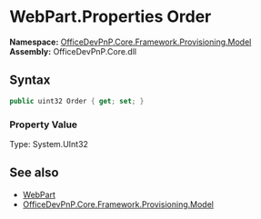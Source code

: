 # WebPart.Properties Order
**Namespace:** [OfficeDevPnP.Core.Framework.Provisioning.Model](OfficeDevPnP.Core.Framework.Provisioning.Model.md)  
**Assembly:** OfficeDevPnP.Core.dll  
## Syntax
```C#
public uint32 Order { get; set; }
```

### Property Value
Type: System.UInt32  

## See also
- [WebPart](OfficeDevPnP.Core.Framework.Provisioning.Model.WebPart.md) 
- [OfficeDevPnP.Core.Framework.Provisioning.Model](OfficeDevPnP.Core.Framework.Provisioning.Model.md)
